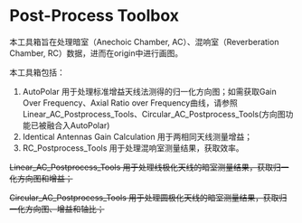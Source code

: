 # Post-Process Toolbox

本工具箱旨在处理暗室（Anechoic Chamber, AC）、混响室（Reverberation Chamber, RC）数据，进而在origin中进行画图。

本工具箱包括：

1. AutoPolar 用于处理标准增益天线法测得的归一化方向图；如需获取Gain Over Frequency、Axial Ratio over Frequency曲线，请参照Linear_AC_Postprocess_Tools、Circular_AC_Postprocess_Tools(方向图功能已被融合入AutoPolar)
2. Identical Antennas Gain Calculation 用于两相同天线测量增益；
3. RC_Postprocess_Tools 用于处理混响室测量结果，获取效率。

~~Linear_AC_Postprocess_Tools 用于处理线极化天线的暗室测量结果，获取归一化方向图和增益；~~

~~Circular_AC_Postprocess_Tools 用于处理圆极化天线的暗室测量结果，获取归一化方向图、增益和轴比；~~
